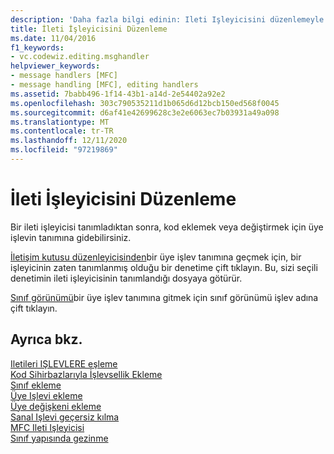 ```yaml
---
description: 'Daha fazla bilgi edinin: Ileti Işleyicisini düzenlemeyle'
title: İleti İşleyicisini Düzenleme
ms.date: 11/04/2016
f1_keywords:
- vc.codewiz.editing.msghandler
helpviewer_keywords:
- message handlers [MFC]
- message handling [MFC], editing handlers
ms.assetid: 7babb496-1f14-43b1-a14d-2e54402a92e2
ms.openlocfilehash: 303c790535211d1b065d6d12bcb150ed568f0045
ms.sourcegitcommit: d6af41e42699628c3e2e6063ec7b03931a49a098
ms.translationtype: MT
ms.contentlocale: tr-TR
ms.lasthandoff: 12/11/2020
ms.locfileid: "97219869"
---
```

# <a name="editing-a-message-handler"></a>İleti İşleyicisini Düzenleme

Bir ileti işleyicisi tanımladıktan sonra, kod eklemek veya değiştirmek için üye işlevin tanımına gidebilirsiniz.

[İletişim kutusu düzenleyicisinden](../../windows/dialog-editor.md)bir üye işlev tanımına geçmek için, bir işleyicinin zaten tanımlanmış olduğu bir denetime çift tıklayın. Bu, sizi seçili denetimin ileti işleyicisinin tanımlandığı dosyaya götürür.

[Sınıf görünümü](/visualstudio/ide/viewing-the-structure-of-code)bir üye işlev tanımına gitmek için sınıf görünümü işlev adına çift tıklayın.

## <a name="see-also"></a>Ayrıca bkz.

[Iletileri IŞLEVLERE eşleme](../../mfc/reference/mapping-messages-to-functions.md)<br/>
[Kod Sihirbazlarıyla İşlevsellik Ekleme](../../ide/adding-functionality-with-code-wizards-cpp.md)<br/>
[Sınıf ekleme](../../ide/adding-a-class-visual-cpp.md)<br/>
[Üye Işlevi ekleme](../../ide/adding-a-member-function-visual-cpp.md)<br/>
[Üye değişkeni ekleme](../../ide/adding-a-member-variable-visual-cpp.md)<br/>
[Sanal Işlevi geçersiz kılma](../../ide/overriding-a-virtual-function-visual-cpp.md)<br/>
[MFC Ileti Işleyicisi](../../mfc/reference/adding-an-mfc-message-handler.md)<br/>
[Sınıf yapısında gezinme](../../ide/navigate-code-cpp.md)
